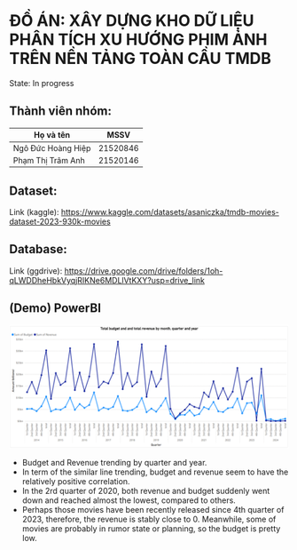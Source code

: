 # ĐỒ ÁN: XÂY DỰNG KHO DỮ LIỆU PHÂN TÍCH XU HƯỚNG PHIM ẢNH TRÊN NỀN TẢNG TOÀN CẦU TMDB
State: In progress
## Thành viên nhóm:
| Họ và tên     | MSSV          |
| ------------- | ------------- |
| Ngô Đức Hoàng Hiệp  |  21520846 |
| Phạm Thị Trâm Anh  | 21520146  |
## Dataset:
Link (kaggle): https://www.kaggle.com/datasets/asaniczka/tmdb-movies-dataset-2023-930k-movies
## Database:
Link (ggdrive): https://drive.google.com/drive/folders/1oh-qLWDDheHbkVyqjRIKNe6MDLlVtKXY?usp=drive_link
## (Demo) PowerBI
![plot](https://github.com/IrisPham74/IS217_Data_Warehouse_and_OLAP/blob/main/reportTrending.png)
- Budget and Revenue trending by quarter and year.
- In term of the similar line trending, budget and revenue seem to have the relatively positive correlation.
- In the 2rd quarter of 2020, both revenue and budget suddenly went down and reached almost the lowest, compared to others.
- Perhaps those movies have been recently released since 4th quarter of 2023, therefore, the revenue is stably close to 0. Meanwhile, some of movies are probably in rumor state or planning, so the budget is pretty low.
